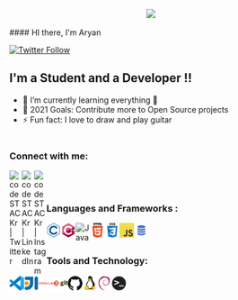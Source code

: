  
<p align="center">
  <img src="https://github.com/PatilShreyas/PatilShreyas/blob/master/welcome.png?raw=true" height="200" />
</p>
 #### HI there, I'm Aryan 

 [![Twitter Follow](https://img.shields.io/twitter/follow/Patil_Aryan?color=1DA1F2&logo=twitter&style=for-the-badge)](https://twitter.com/intent/follow?original_referer=https%3A%2F%2Fgithub.com%2FcodeSTACKr&screen_name=Patil_Aryan_)

 ## I'm a Student and a Developer !!

- 🌱 I’m currently learning everything 🤣
- 🥅 2021 Goals: Contribute more to Open Source projects
- ⚡ Fun fact: I love to draw and play guitar 
<br><br>

### Connect with me:

[<img align="left" alt="codeSTACKr | Twitter" width="22px" src="https://cdn.jsdelivr.net/npm/simple-icons@v3/icons/twitter.svg" />][twitter]
[<img align="left" alt="codeSTACKr | LinkedIn" width="22px" src="https://cdn.jsdelivr.net/npm/simple-icons@v3/icons/linkedin.svg" />][linkedin]
[<img align="left" alt="codeSTACKr | Instagram" width="22px" src="https://cdn.jsdelivr.net/npm/simple-icons@v3/icons/instagram.svg" />][instagram]

<br><br>

 ### Languages and Frameworks :

<img align="left" alt="HTML5" width="26px" src="https://raw.githubusercontent.com/devicons/devicon/master/icons/c/c-line.svg" />
<img align="left" alt="cplusplus" width="26px" src="https://raw.githubusercontent.com/devicons/devicon/master/icons/cplusplus/cplusplus-original.svg" />
<img align="left" alt="Java" width="26px" src="https://raw.githubusercontent.com/abranhe/programming-languages-logos/master/src/java/java_24x24.png" />
<img align="left" alt="HTML5" width="26px" src="https://raw.githubusercontent.com/github/explore/80688e429a7d4ef2fca1e82350fe8e3517d3494d/topics/html/html.png" />
<img align="left" alt="CSS3" width="26px" src="https://raw.githubusercontent.com/github/explore/80688e429a7d4ef2fca1e82350fe8e3517d3494d/topics/css/css.png" />
<img align="left" alt="JavaScript" width="26px" src="https://raw.githubusercontent.com/github/explore/80688e429a7d4ef2fca1e82350fe8e3517d3494d/topics/javascript/javascript.png" />
<img align="left" alt="SQL" width="26px" src="https://raw.githubusercontent.com/github/explore/80688e429a7d4ef2fca1e82350fe8e3517d3494d/topics/sql/sql.png" />

<br><br>

### Tools and Technology:

<img align="left" alt="Visual Studio Code" width="26px" src="https://raw.githubusercontent.com/github/explore/80688e429a7d4ef2fca1e82350fe8e3517d3494d/topics/visual-studio-code/visual-studio-code.png" />
<img align="left" alt="IntelliJ Idea" width="26px" src="https://raw.githubusercontent.com/devicons/devicon/master/icons/intellij/intellij-original.svg" />
<img align="left" alt="Oracle" width="26px" src="https://raw.githubusercontent.com/devicons/devicon/master/icons/oracle/oracle-original.svg" />
<img align="left" alt="Git" width="26px" src="https://raw.githubusercontent.com/github/explore/80688e429a7d4ef2fca1e82350fe8e3517d3494d/topics/git/git.png" />
<img align="left" alt="GitHub" width="26px" src="https://raw.githubusercontent.com/github/explore/78df643247d429f6cc873026c0622819ad797942/topics/github/github.png" />
<img align="left" alt="Linux" width="26px" src="https://raw.githubusercontent.com/devicons/devicon/master/icons/linux/linux-original.svg" />
<img align="left" alt="Debian" width="26px" src="https://raw.githubusercontent.com/devicons/devicon/master/icons/debian/debian-original.svg" />
<img align="left" alt="Terminal" width="26px" src="https://raw.githubusercontent.com/github/explore/80688e429a7d4ef2fca1e82350fe8e3517d3494d/topics/terminal/terminal.png" />

[twitter]: https://twitter.com/Patil_Aryan_
[instagram]: https://instagram.com/aryan_45910
[linkedin]: https://www.linkedin.com/in/aryan-patil-390303206
